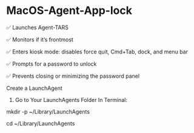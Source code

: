 # MacOS-Agent-App-lock

✅  Launches Agent-TARS

✅  Monitors if it’s frontmost

✅  Enters kiosk mode: disables force quit, Cmd+Tab, dock, and menu bar

✅  Prompts for a password to unlock

✅  Prevents closing or minimizing the password panel



Create a LaunchAgent
1. Go to Your LaunchAgents Folder
In Terminal:

mkdir -p ~/Library/LaunchAgents

cd ~/Library/LaunchAgents
